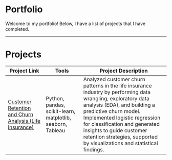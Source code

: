 # Portfolio

Welcome to my portfolio! Below, I have a list of projects that I have completed.

***

# Projects

| Project Link | Tools | Project Description | 
|---|---|---|
| [Customer Retention and Churn Analysis (Life Insurance)](https://github.com/mikayla-bryant/insurance-churn-analysis/blob/main/Insurance%20Customer%20Churn%20Analysis.ipynb) | Python, pandas, scikit-learn, matplotlib, seaborn, Tableau | Analyzed customer churn patterns in the life insurance industry by performing data wrangling, exploratory data analysis (EDA), and building a predictive churn model. Implemented logistic regression for classification and generated insights to guide customer retention strategies, supported by visualizations and statistical findings. |


